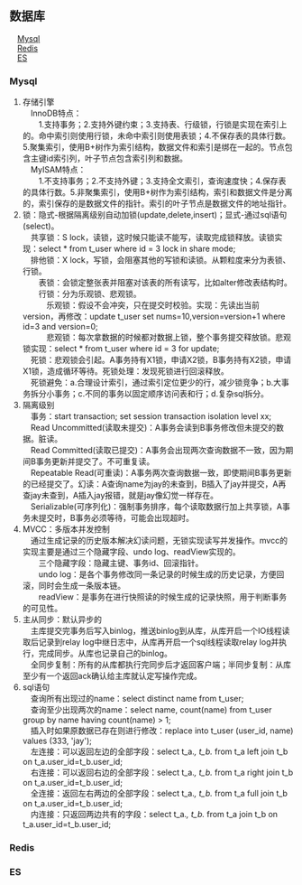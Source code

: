 ## 数据库

&emsp;[Mysql](/docs/database.md#Mysql)  
&emsp;[Redis](/docs/database.md#Redis)  
&emsp;[ES](/docs/database.md#ES)

### Mysql

1. 存储引擎  
   &emsp;InnoDB特点：  
   &emsp;&emsp;1.支持事务；2.支持外键约束；3.支持表、行级锁，行锁是实现在索引上的。命中索引则使用行锁，未命中索引则使用表锁；4.不保存表的具体行数。5.聚集索引，使用B+树作为索引结构，数据文件和索引是绑在一起的。节点包含主键id索引列，叶子节点包含索引列和数据。  
   &emsp;MyISAM特点：  
   &emsp;&emsp;1.不支持事务；2.不支持外键；3.支持全文索引，查询速度快；4.保存表的具体行数。5.非聚集索引，使用B+树作为索引结构，索引和数据文件是分离的，索引保存的是数据文件的指针。索引的叶子节点是数据文件的地址指针。  
2. 锁：隐式-根据隔离级别自动加锁(update,delete,insert)；显式-通过sql语句(select)。  
   &emsp;共享锁：S lock，读锁，这时候只能读不能写，读取完成锁释放。读锁实现：select * from t_user where id = 3 lock in share mode;  
   &emsp;排他锁：X lock，写锁，会阻塞其他的写锁和读锁。从颗粒度来分为表锁、行锁。  
   &emsp;&emsp;表锁：会锁定整张表并阻塞对该表的所有读写，比如alter修改表结构时。  
   &emsp;&emsp;行锁：分为乐观锁、悲观锁。  
   &emsp;&emsp;&emsp;乐观锁：假设不会冲突，只在提交时校验。实现：先读出当前version，再修改：update t_user set nums=10,version=version+1 where id=3 and version=0;  
   &emsp;&emsp;&emsp;悲观锁：每次拿数据的时候都对数据上锁，整个事务提交释放锁。悲观锁实现：select * from t_user where id = 3 for update;  
   &emsp;死锁：悲观锁会引起。A事务持有X1锁，申请X2锁，B事务持有X2锁，申请X1锁，造成循环等待。死锁处理：发现死锁进行回滚释放。  
   &emsp;死锁避免：a.合理设计索引，通过索引定位更少的行，减少锁竞争；b.大事务拆分小事务；c.不同的事务以固定顺序访问表和行；d.复杂sql拆分。  
3. 隔离级别  
   &emsp;事务：start transaction; set session transaction isolation level xx;  
   &emsp;Read Uncommitted(读取未提交)：A事务会读到B事务修改但未提交的数据。脏读。  
   &emsp;Read Committed(读取已提交)：A事务会出现两次查询数据不一致，因为期间B事务更新并提交了。不可重复读。  
   &emsp;Repeatable Read(可重读)：A事务两次查询数据一致，即使期间B事务更新的已经提交了。幻读：A查询name为jay的未查到，B插入了jay并提交，A再查jay未查到，A插入jay报错，就是jay像幻觉一样存在。  
   &emsp;Serializable(可序列化)：强制事务排序，每个读取数据行加上共享锁，A事务未提交时，B事务必须等待，可能会出现超时。  
4. MVCC：多版本并发控制   
   &emsp;通过生成记录的历史版本解决幻读问题，无锁实现读写并发操作。mvcc的实现主要是通过三个隐藏字段、undo log、readView实现的。  
   &emsp;&emsp;三个隐藏字段：隐藏主键、事务id、回滚指针。  
   &emsp;&emsp;undo log：是各个事务修改同一条记录的时候生成的历史记录，方便回滚，同时会生成一条版本链。  
   &emsp;&emsp;readView：是事务在进行快照读的时候生成的记录快照，用于判断事务的可见性。  
5. 主从同步：默认异步的  
   &emsp;主库提交完事务后写入binlog，推送binlog到从库，从库开启一个IO线程读取后记录到relay log中继日志中，从库再开启一个sql线程读取relay log并执行，完成同步。从库也记录自己的binlog。  
   &emsp;全同步复制：所有的从库都执行完同步后才返回客户端；半同步复制：从库至少有一个返回ack确认给主库就认定写操作完成。  
6. sql语句  
   &emsp;查询所有出现过的name：select distinct name from t_user;  
   &emsp;查询至少出现两次的name：select name, count(name) from t_user group by name having count(name) > 1;  
   &emsp;插入时如果原数据已存在则进行修改：replace into t_user (user_id, name) values (333, 'jay');  
   &emsp;左连接：可以返回左边的全部字段：select t_a.*, t_b.* from t_a left join t_b on t_a.user_id=t_b.user_id;  
   &emsp;右连接：可以返回右边的全部字段：select t_a.*, t_b.* from t_a right join t_b on t_a.user_id=t_b.user_id;  
   &emsp;全连接：返回左右两边的全部字段：select t_a.*, t_b.* from t_a full join t_b on t_a.user_id=t_b.user_id;  
   &emsp;内连接：只返回两边共有的字段：select t_a.*, t_b.* from t_a join t_b on t_a.user_id=t_b.user_id;  

### Redis

### ES
